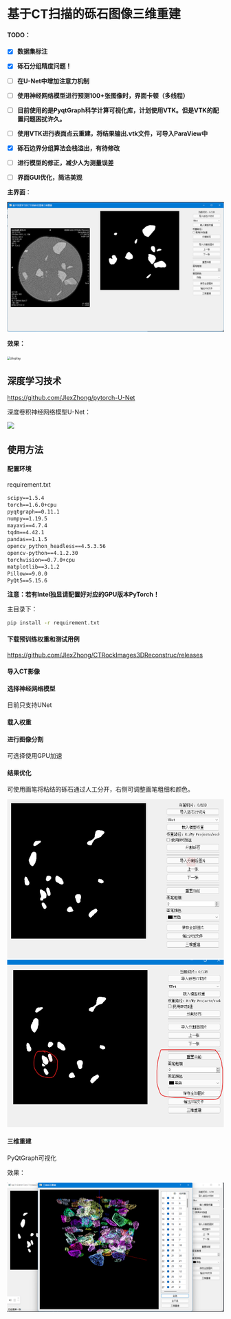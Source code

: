 # 基于CT扫描的砾石图像三维重建

#### TODO：

- [x] **数据集标注**
- [x] **砾石分组精度问题！**
- [ ] **在U-Net中增加注意力机制**
- [ ] **使用神经网络模型进行预测100+张图像时，界面卡顿（多线程）**
- [ ] **目前使用的是PyqtGraph科学计算可视化库，计划使用VTK。但是VTK的配置问题困扰许久。**
- [ ] **使用VTK进行表面点云重建，将结果输出.vtk文件，可导入ParaView中**
- [x] **砾石边界分组算法会栈溢出，有待修改**
- [ ] **进行模型的修正，减少人为测量误差**
- [ ] **界面GUI优化，简洁美观**


**主界面**：

<img src="README.assets/image-20220118171145158.png" alt="image-20220118171145158" style="zoom: 50%;" />

**效果：**

<img src="README.assets/display.gif" alt="display" style="zoom: 50%;" />

## 深度学习技术

https://github.com/JlexZhong/pytorch-U-Net

深度卷积神经网络模型U-Net：

![](https://img-blog.csdnimg.cn/img_convert/f9d4d74fb52dd145e95f56a8a04cf265.png)

## 使用方法

#### 配置环境

requirement.txt

```
scipy==1.5.4
torch==1.6.0+cpu
pyqtgraph==0.11.1
numpy==1.19.5
mayavi==4.7.4
tqdm==4.42.1
pandas==1.1.5
opencv_python_headless==4.5.3.56
opencv-python==4.1.2.30
torchvision==0.7.0+cpu
matplotlib==3.1.2
Pillow==9.0.0
PyQt5==5.15.6
```

**注意：若有Intel独显请配置好对应的GPU版本PyTorch！**

主目录下：

```bash
pip install -r requirement.txt
```

#### 下载预训练权重和测试用例

https://github.com/JlexZhong/CTRockImages3DReconstruc/releases

#### 导入CT影像

#### 选择神经网络模型

目前只支持UNet

#### 载入权重

#### 进行图像分割

可选择使用GPU加速

#### 结果优化

可使用画笔将粘结的砾石通过人工分开，右侧可调整画笔粗细和颜色。

<img src="README.assets/image-20220118192928686.png" alt="image-20220118192928686" style="zoom:80%;" />

<img src="README.assets/image-20220118193013517.png" alt="image-20220118193013517" style="zoom:80%;" />

#### 三维重建

 PyQtGraph可视化

效果：

![image-20220121113904397](README.assets/image-20220121113904397.png)
